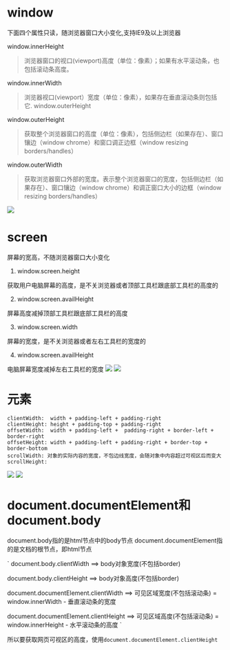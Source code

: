 # window
下面四个属性只读，随浏览器窗口大小变化,支持IE9及以上浏览器

window.innerHeight

>浏览器窗口的视口(viewport)高度（单位：像素）；如果有水平滚动条，也包括滚动条高度。


window.innerWidth

>浏览器视口(viewport）宽度（单位：像素），如果存在垂直滚动条则包括它.
window.outerHeight

window.outerHeight
> 获取整个浏览器窗口的高度（单位：像素），包括侧边栏（如果存在）、窗口镶边（window chrome）和窗口调正边框（window resizing borders/handles）


window.outerWidth 
>获取浏览器窗口外部的宽度。表示整个浏览器窗口的宽度，包括侧边栏（如果存在）、窗口镶边（window chrome）和调正窗口大小的边框（window resizing borders/handles）

![](https://media.prod.mdn.mozit.cloud/attachments/2012/07/09/443/adfceb7859dded4586607785d63f6bbc/FirefoxInnerVsOuterHeight2.png)
# screen
屏幕的宽高，不随浏览器窗口大小变化
1. window.screen.height

获取用户电脑屏幕的高度，是不关浏览器或者顶部工具栏跟底部工具栏的高度的

2. window.screen.availHeight

屏幕高度减掉顶部工具栏跟底部工具栏的高度

3. window.screen.width

屏幕的宽度，是不关浏览器或者左右工具栏的宽度的

4. window.screen.availHeight

电脑屏幕宽度减掉左右工具栏的宽度
![](https://www.haorooms.com/uploads/images/screen.jpg)
![](https://www.haorooms.com/uploads/images/swh.jpg)


# 元素
```
clientWidth:  width + padding-left + padding-right
clientHeight: height + padding-top + padding-right
offsetWidth:  width + padding-left +  padding-right + border-left + border-right
offsetHeight: width + padding-left + padding-right + border-top + border-bottom
scrollWidth: 对象的实际内容的宽度，不包边线宽度，会随对象中内容超过可视区后而变大
scrollHeight:
```
![](https://images2017.cnblogs.com/blog/1254758/201712/1254758-20171211100350177-1995111109.png)
![](https://images2017.cnblogs.com/blog/1254758/201712/1254758-20171211100421631-1581361552.png)
# document.documentElement和document.body
document.body指的是html节点中的body节点
document.documentElement指的是文档的根节点，即html节点

`
document.body.clientWidth ==> body对象宽度(不包括border)

document.body.clientHeight ==> body对象高度(不包括border)

document.documentElement.clientWidth ==> 可见区域宽度(不包括滚动条) = window.innerWidth - 垂直滚动条的宽度

document.documentElement.clientHeight ==> 可见区域高度(不包括滚动条) = window.innerHeight - 水平滚动条的高度
` 

所以要获取网页可视区的高度，使用`document.documentElement.clientHeight`

